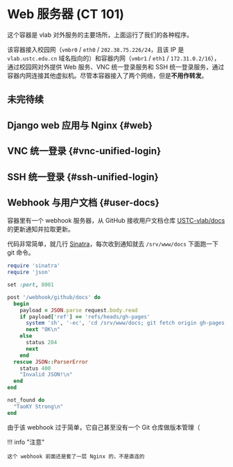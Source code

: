 # Web 服务器 (CT 101)

这个容器是 vlab 对外服务的主要场所，上面运行了我们的各种程序。

该容器接入校园网（`vmbr0` / `eth0` / `202.38.75.226/24`，且该 IP 是 `vlab.ustc.edu.cn` 域名指向的）和容器内网（`vmbr1` / `eth1` / `172.31.0.2/16`），通过校园网对外提供 Web 服务、VNC 统一登录服务和 SSH 统一登录服务，通过容器内网连接其他虚拟机。尽管本容器接入了两个网络，但是**不用作转发**。

## 未完待续

## Django web 应用与 Nginx {#web}

## VNC 统一登录 {#vnc-unified-login}

## SSH 统一登录 {#ssh-unified-login}

## Webhook 与用户文档 {#user-docs}

容器里有一个 webhook 服务器，从 GitHub 接收用户文档仓库 [USTC-vlab/docs][user-docs] 的更新通知并拉取更新。

代码非常简单，就几行 [Sinatra][sinatra]，每次收到通知就去 `/srv/www/docs` 下面跑一下 git 命令。

```ruby
require 'sinatra'
require 'json'

set :port, 8001

post '/webhook/github/docs' do
  begin
    payload = JSON.parse request.body.read
    if payload['ref'] == 'refs/heads/gh-pages'
      system 'sh', '-ec', 'cd /srv/www/docs; git fetch origin gh-pages; git reset --hard FETCH_HEAD'
      next "OK\n"
    else
      status 204
      next
    end
  rescue JSON::ParserError
    status 400
    "Invalid JSON!\n"
  end
end

not_found do
  "TaoKY Strong\n"
end
```

由于该 webhook 过于简单，它自己甚至没有一个 Git 仓库做版本管理（

!!! info "注意"

    这个 webhook 前面还是套了一层 Nginx 的，不是直连的

  [sinatra]: https://sinatrarb.com/
  [user-docs]: https://github.com/USTC-vlab/docs
